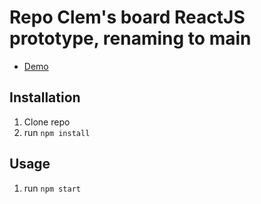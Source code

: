 # Repo Clem's board ReactJS prototype, renaming to main

- [Demo](https://clemchansf.github.io/board)

## Installation

1. Clone repo
2. run `npm install`

## Usage

1. run `npm start`
